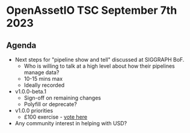 # OpenAssetIO TSC September 7th 2023

## Agenda

- Next steps for "pipeline show and tell" discussed at SIGGRAPH BoF.
  - Who is willing to talk at a high level about how their pipelines manage data?
  - 10-15 mins max
  - Ideally recorded
- v1.0.0-beta.1
  - Sign-off on remaining changes
  - Polyfill or deprecate?
- v1.0.0 priorities
  - £100 exercise - [vote here](https://docs.google.com/spreadsheets/d/1ARGfLIbBg58rGTAgjcvr9DbmsXKTdQKO3BC_M3RQ_w4/edit)
- Any community interest in helping with USD?

